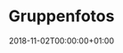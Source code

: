---
title: Gruppenfotos
date: 2018-11-02T00:00:00+01:00
headless: true
resources:
  - src: '2016.jpg'
    name: 2016
    title: "Der Vorstand Schützenfest 2016"              
---